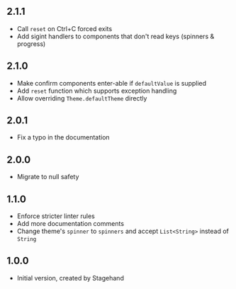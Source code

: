 ## 2.1.1

- Call `reset` on Ctrl+C forced exits
- Add sigint handlers to components that don't read keys (spinners & progress)

## 2.1.0

- Make confirm components enter-able if `defaultValue` is supplied
- Add `reset` function which supports exception handling
- Allow overriding `Theme.defaultTheme` directly

## 2.0.1

- Fix a typo in the documentation

## 2.0.0

- Migrate to null safety

## 1.1.0

- Enforce stricter linter rules
- Add more documentation comments
- Change theme's `spinner` to `spinners` and accept `List<String>` instead of `String`

## 1.0.0

- Initial version, created by Stagehand
